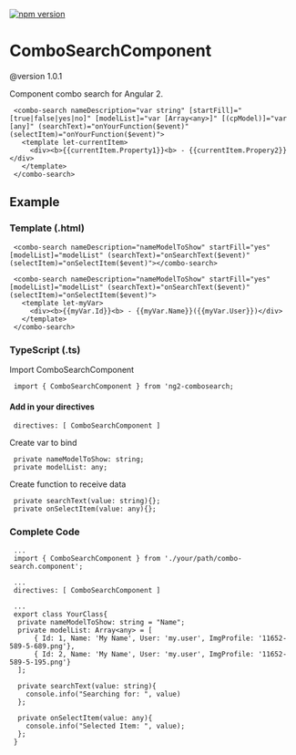 [![npm version](https://badge.fury.io/js/ng2-combosearch.svg)](https://badge.fury.io/js/ng2-combosearch)

# ComboSearchComponent
 @version 1.0.1

Component combo search for Angular 2.
```
 <combo-search nameDescription="var string" [startFill]="[true|false|yes|no]" [modelList]="var [Array<any>]" [(cpModel)]="var [any]" (searchText)="onYourFunction($event)" (selectItem)="onYourFunction($event)">
   <template let-currentItem>
     <div><b>{{currentItem.Property1}}<b> - {{currentItem.Propery2}}</div>
   </template>
 </combo-search>
```

## Example
### Template (.html)
```
 <combo-search nameDescription="nameModelToShow" startFill="yes" [modelList]="modelList" (searchText)="onSearchText($event)" (selectItem)="onSelectItem($event)"></combo-search>

 <combo-search nameDescription="nameModelToShow" startFill="yes" [modelList]="modelList" (searchText)="onSearchText($event)" (selectItem)="onSelectItem($event)">
   <template let-myVar>
     <div><b>{{myVar.Id}}<b> - {{myVar.Name}}({{myVar.User}})</div>
   </template>
 </combo-search>
```
### TypeScript (.ts)
 Import ComboSearchComponent
```
 import { ComboSearchComponent } from 'ng2-combosearch;
```

#### Add in your directives
```
 directives: [ ComboSearchComponent ]
```

 Create var to bind
```
 private nameModelToShow: string;
 private modelList: any;
```

 Create function to receive data
```
 private searchText(value: string){};
 private onSelectItem(value: any){};
```

### Complete Code
```
 ...
 import { ComboSearchComponent } from './your/path/combo-search.component';

 ...
 directives: [ ComboSearchComponent ]

 ...
 export class YourClass{
  private nameModelToShow: string = "Name";
  private modelList: Array<any> = [
      { Id: 1, Name: 'My Name', User: 'my.user', ImgProfile: '11652-589-5-689.png'},
      { Id: 2, Name: 'My Name', User: 'my.user', ImgProfile: '11652-589-5-195.png'}
  ];

  private searchText(value: string){
    console.info("Searching for: ", value)
  };

  private onSelectItem(value: any){
    console.info("Selected Item: ", value);
  };
 }
```
